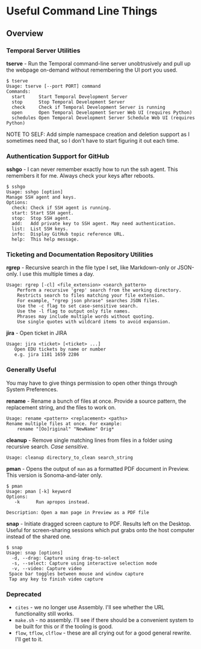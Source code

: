 # Useful Command Line Things 

## Overview

### Temporal Server Utilities

**tserve** - Run the Temporal command-line server unobtrusively and pull up the webpage on-demand without remembering the UI port you used.

```
$ tserve
Usage: tserve [--port PORT] command
Commands:
  start     Start Temporal Development Server
  stop      Stop Temporal Development Server
  check     Check if Temporal Development Server is running
  open      Open Temporal Development Server Web UI (requires Python)
  schedules Open Temporal Development Server Schedule Web UI (requires Python)
```

NOTE TO SELF: Add simple namespace creation and deletion support as I sometimes need that, so I don't have to start figuring it out each time.

### Authentication Support for GitHub

**sshgo** - I can never remember exactly how to run the ssh agent. This remembers it for me. Always check your keys after reboots.

```
$ sshgo
Usage: sshgo [option]
Manage SSH agent and keys.
Options:
  check: Check if SSH agent is running.
  start: Start SSH agent.
  stop:  Stop SSH agent.
  add:   Add private key to SSH agent. May need authentication.
  list:  List SSH keys.
  info:  Display GitHub topic reference URL.
  help:  This help message.
```

### Ticketing and Documentation Repository Utilities

**rgrep** - Recursive search in the file type I set, like Markdown-only or JSON-only. I use this multiple times a day.

```
Usage: rgrep [-cl] <file_extension> <search_pattern>
    Perform a recursive 'grep' search from the working directory.
    Restricts search to files matching your file extension.
    For example, "rgrep json phrase" searches JSON files.
    Use the -c flag to set case-sensitive search.
    Use the -l flag to output only file names.
    Phrases may include multiple words without quoting.
    Use single quotes with wildcard items to avoid expansion.
```

**jira** - Open ticket in JIRA

```
Usage: jira <ticket> [<ticket> ...]
   Open EDU tickets by name or number
   e.g. jira 1181 1659 2286
```

### Generally Useful

You may have to give things permission to open other things through System Preferences.

**rename** - Rename a bunch of files at once. Provide a source pattern, the replacement string, and the files to work on.

```
Usage: rename <pattern> <replacement> <paths>
Rename multiple files at once. For example:
    rename "[Oo]riginal" "NewName" Orig*
```

**cleanup** - Remove single matching lines from files in a folder using recursive search. _Case sensitive_.

```
Usage: cleanup directory_to_clean search_string
```

**pman** - Opens the output of `man` as a formatted PDF document in Preview. This version is Sonoma-and-later only.

```
$ pman
Usage: pman [-k] keyword
Options:
   -k      Run apropos instead.

Description: Open a man page in Preview as a PDF file
```

**snap** - Initiate dragged screen capture to PDF. Results left on the Desktop. Useful for screen-sharing sessions which put grabs onto the host computer instead of the shared one.

```
$ snap
Usage: snap [options]
  -d, --drag: Capture using drag-to-select
  -s, --select: Capture using interactive selection mode
  -v, --video: Capture video
 Space bar toggles between mouse and window capture
 Tap any key to finish video capture
```

### Deprecated

- `cites` - we no longer use Assembly. I'll see whether the URL functionality still works.
- `make.sh` - no assembly. I'll see if there should be a convenient system to be built for this or if the tooling is good.
- `flow`, `tflow`, `clflow` - these are all crying out for a good general rewrite. I'll get to it.